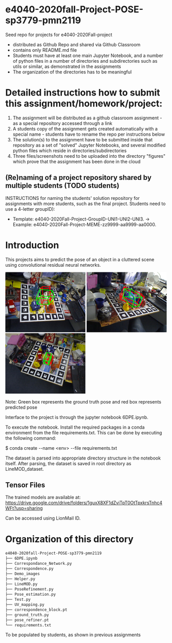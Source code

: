 # e4040-2020fall-Project-POSE-sp3779-pmn2119
Seed repo for projects for e4040-2020Fall-project
  - distributed as Github Repo and shared via Github Classroom
  - contains only README.md file
  - Students must have at least one main Jupyter Notebook, and a number of python files in a number of directories and subdirectories such as utils or similar, as demonstrated in the assignments
  - The organization of the directories has to be meaningful

# Detailed instructions how to submit this assignment/homework/project:
1. The assignment will be distributed as a github classroom assignment - as a special repository accessed through a link
2. A students copy of the assignment gets created automatically with a special name - students have to rename the repo per instructions below
3. The solution(s) to the assignment have to be submitted inside that repository as a set of "solved" Jupyter Notebooks, and several modified python files which reside in directories/subdirectories
4. Three files/screenshots need to be uploaded into the directory "figures" which prove that the assignment has been done in the cloud

## (Re)naming of a project repository shared by multiple students (TODO students)
INSTRUCTIONS for naming the students' solution repository for assignments with more students, such as the final project. Students need to use a 4-letter groupID): 
* Template: e4040-2020Fall-Project-GroupID-UNI1-UNI2-UNI3. -> Example: e4040-2020Fall-Project-MEME-zz9999-aa9999-aa0000.

# Introduction

This projects aims to predict the pose of an object in a cluttered scene using convolutional residual neural networks. 
<p >
  <img width = 250 src="Demo_images/image1.png">
  <img width = 250 src="Demo_images/image3.png">
  <img width = 250 src="Demo_images/image8.png">
  
  Note: Green box represents the ground truth pose and red box represents predicted pose
</p>
Interface to the project is through the jupyter notebook 6DPE.ipynb.

To execute the notebook. Install the required packages in a conda environment from the file requirements.txt. This can be done by executing the following command:

$ conda create --name \<env\> --file requirements.txt

The dataset is parsed into appropriate directory structure in the notebook itself. After parsing, the dataset is saved in root directory as LineMOD_dataset. 

## Tensor Files
The trained models are available at:
https://drive.google.com/drive/folders/1guxX8XF1dZviTpT0OtTpxkrsTnhc4WFt?usp=sharing

Can be accessed using LionMail ID.

# Organization of this directory
```
e4040-2020fall-Project-POSE-sp3779-pmn2119
├── 6DPE.ipynb
├── Correspondance_Network.py
├── Correspondence.py
├── Demo_images
├── Helper.py
├── LineMOD.py
├── PoseRefinement.py
├── Pose_estimation.py
├── Test.py
├── UV_mapping.py
├── correspondence_block.pt
├── ground_truth.py
├── pose_refiner.pt
└── requirements.txt
```
To be populated by students, as shown in previous assignments
